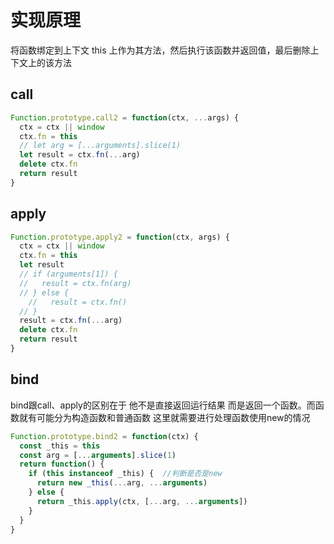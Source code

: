 # 实现原理

将函数绑定到上下文 this 上作为其方法，然后执行该函数并返回值，最后删除上下文上的该方法

## call

```js
Function.prototype.call2 = function(ctx, ...args) {
  ctx = ctx || window
  ctx.fn = this
  // let arg = [...arguments].slice(1)
  let result = ctx.fn(...arg)
  delete ctx.fn
  return result
}
```

## apply

```js
Function.prototype.apply2 = function(ctx, args) {
  ctx = ctx || window
  ctx.fn = this
  let result
  // if (arguments[1]) {
  //   result = ctx.fn(arg)
  // } else {
    //   result = ctx.fn()
  // }
  result = ctx.fn(...arg)
  delete ctx.fn
  return result
}
```

## bind

bind跟call、apply的区别在于 他不是直接返回运行结果 而是返回一个函数。而函数就有可能分为构造函数和普通函数 这里就需要进行处理函数使用new的情况

```js
Function.prototype.bind2 = function(ctx) {
  const _this = this
  const arg = [...arguments].slice(1)
  return function() {
    if (this instanceof _this) {  //判断是否是new
      return new _this(...arg, ...arguments)
    } else {
      return _this.apply(ctx, [...arg, ...arguments])
    }
  }
}
```
